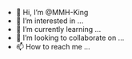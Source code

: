 - 👋 Hi, I’m @MMH-King
- 👀 I’m interested in ...
- 🌱 I’m currently learning ...
- 💞️ I’m looking to collaborate on ...
- 📫 How to reach me ...

<!---
MMH-King/MMH-King is a ✨ special ✨ repository because its `README.md` (this file) appears on your GitHub profile.
You can click the Preview link to take a look at your changes.
--->
